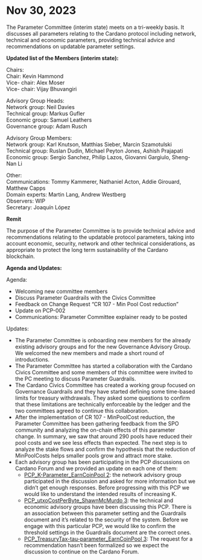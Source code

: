 # Nov 30, 2023

The Parameter Committee (interim state) meets on a tri-weekly basis. It discusses all parameters relating to the Cardano protocol including network, technical and economic parameters, providing technical advice and recommendations on updatable parameter settings.

**Updated list of the Members (interim state):**

Chairs:\
Chair: Kevin Hammond\
Vice- chair: Alex Moser\
Vice- chair: Vijay Bhuvangiri

Advisory Group Heads:\
Network group: Neil Davies\
Technical group: Markus Gufler\
Economic group: Samuel Leathers\
Governance group: Adam Rusch

Advisory Group Members:\
Network group: Karl Knutson, Matthias Sieber, Marcin Szamotulski\
Technical group: Ruslan Dudin, Michael Peyton Jones, Ashish Prajapati\
Economic group: Sergio Sanchez, Philip Lazos, Giovanni Gargiulo, Sheng-Nan Li

Other:\
Communications: Tommy Kammerer, Nathaniel Acton, Addie Girouard, Matthew Capps\
Domain experts: Martin Lang, Andrew Westberg\
Observers: WIP\
Secretary: Joaquín López

**Remit**

The purpose of the Parameter Committee is to provide technical advice and recommendations relating to the updatable protocol parameters, taking into account economic, security, network and other technical considerations, as appropriate to protect the long term sustainability of the Cardano blockchain.

**Agenda and Updates:**

Agenda:

* Welcoming new committee members
* Discuss Parameter Guardrails with the Civics Committee
* Feedback on Change Request “CR 107 - Min Pool Cost reduction”
* Update on PCP-002
* Communications: Parameter Committee explainer ready to be posted

Updates:

* The Parameter Committee is onboarding new members for the already existing advisory groups and for the new Governance Advisory Group. We welcomed the new members and made a short round of introductions.
* The Parameter Committee has started a collaboration with the Cardano Civics Committee and some members of this committee were invited to the PC meeting to discuss Parameter Guardrails.
* The Cardano Civics Committee has created a working group focused on Governance Guardrails and they have started defining some time-based limits for treasury withdrawals. They asked some questions to confirm that these limitations are technically enforceable by the ledger and the two committees agreed to continue this collaboration.
* After the implementation of CR 107 - MinPoolCost reduction, the Parameter Committee has been gathering feedback from the SPO community and analyzing the on-chain effects of this parameter change. In summary, we saw that around 290 pools have reduced their pool costs and we see less effects than expected. The next step is to analyze the stake flows and confirm the hypothesis that the reduction of MinPoolCosts helps smaller pools grow and attract more stake.
* Each advisory group has been participating in the PCP discussions on Cardano Forum and we provided an update on each one of them:
  * [PCP\_K-Parameter\_EarnCoinPool 2](https://forum.cardano.org/t/pcp-k-parameter-earncoinpool/122701/21): the network advisory group participated in the discussion and asked for more information but we didn’t get enough responses. Before progressing with this PCP we would like to understand the intended results of increasing K.
  * [PCP\_utxoCostPerByte\_ShawnMcMurdo 3](https://forum.cardano.org/t/pcp-utxocostperbyte-shawnmcmurdo/123123/7): the technical and economic advisory groups have been discussing this PCP. There is an association between this parameter setting and the Guardrails document and it’s related to the security of the system. Before we engage with this particular PCP, we would like to confirm the threshold settings in the Guardrails document are the correct ones.
  * [PCP\_TreasuryTax-tau-parameter\_EarnCoinPool 3](https://forum.cardano.org/t/pcp-utxocostperbyte-shawnmcmurdo/123123/7): The request for a recommendation hasn’t been formalized so we expect the discussion to continue on the Cardano Forum.
